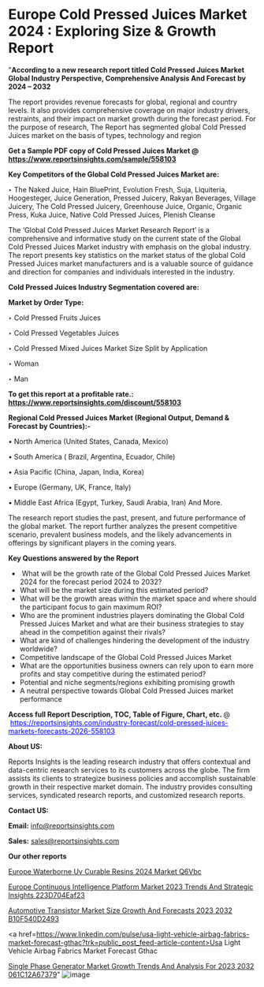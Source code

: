 # Europe Cold Pressed Juices Market 2024 : Exploring Size & Growth Report

"<strong>According to a new research report titled Cold Pressed Juices Market Global Industry Perspective, Comprehensive Analysis And Forecast by 2024 – 2032</strong>

The report provides revenue forecasts for global, regional and country levels. It also provides comprehensive coverage on major industry drivers, restraints, and their impact on market growth during the forecast period. For the purpose of research, The Report has segmented global Cold Pressed Juices market on the basis of types, technology and region

<strong>Get a Sample PDF copy of Cold Pressed Juices Market </strong><strong>@<a href=https://www.reportsinsights.com/sample/558103 style=color:#0000ff;> https://www.reportsinsights.com/sample/558103</a></strong></font>

<strong>Key Competitors of the Global Cold Pressed Juices Market are:</strong>

‣ The Naked Juice, Hain BluePrint, Evolution Fresh, Suja, Liquiteria, Hoogesteger, Juice Generation, Pressed Juicery, Rakyan Beverages, Village Juicery, The Cold Pressed Juicery, Greenhouse Juice, Organic, Organic Press, Kuka Juice, Native Cold Pressed Juices, Plenish Cleanse

The ‘Global Cold Pressed Juices Market Research Report’ is a comprehensive and informative study on the current state of the Global Cold Pressed Juices Market industry with emphasis on the global industry. The report presents key statistics on the market status of the global Cold Pressed Juices market manufacturers and is a valuable source of guidance and direction for companies and individuals interested in the industry.

<strong>Cold Pressed Juices Industry Segmentation covered are:</strong>

<strong>Market by Order Type: </strong>


‣ Cold Pressed Fruits Juices

‣ Cold Pressed Vegetables Juices

‣ Cold Pressed Mixed Juices
Market Size Split by Application

‣ Woman

‣ Man

<strong>To get this report at a profitable rate.: <a href=https://www.reportsinsights.com/discount/558103 style=color:#0000ff;>https://www.reportsinsights.com/discount/558103</a></strong></font>

<strong>Regional Cold Pressed Juices Market (Regional Output, Demand &amp; Forecast by Countries):-</strong>

• North America (United States, Canada, Mexico)

• South America ( Brazil, Argentina, Ecuador, Chile)

• Asia Pacific (China, Japan, India, Korea)

• Europe (Germany, UK, France, Italy)

• Middle East Africa (Egypt, Turkey, Saudi Arabia, Iran) And More.

The research report studies the past, present, and future performance of the global market. The report further analyzes the present competitive scenario, prevalent business models, and the likely advancements in offerings by significant players in the coming years.

<strong>Key Questions answered by the Report</strong>
<ul>
  <li> What will be the growth rate of the Global Cold Pressed Juices Market 2024 for the forecast period 2024 to 2032?</li>
  <li>What will be the market size during this estimated period?</li>
  <li>What will be the growth areas within the market space and where should the participant focus to gain maximum ROI?</li>
  <li>Who are the prominent industries players dominating the Global Cold Pressed Juices Market and what are their business strategies to stay ahead in the competition against their rivals?</li>
  <li>What are kind of challenges hindering the development of the industry worldwide?</li>
  <li>Competitive landscape of the Global Cold Pressed Juices Market</li>
  <li>What are the opportunities business owners can rely upon to earn more profits and stay competitive during the estimated period?</li>
  <li>Potential and niche segments/regions exhibiting promising growth</li>
  <li>A neutral perspective towards Global Cold Pressed Juices market performance</li>
</ul>
<strong>Access full Report Description, TOC, Table of Figure, Chart, etc. </strong>@  <a href=https://reportsinsights.com/industry-forecast/cold-pressed-juices-markets-forecasts-2026-558103 style=color:#0000ff;>https://reportsinsights.com/industry-forecast/cold-pressed-juices-markets-forecasts-2026-558103</a></font>

<strong><strong>About US</strong>:</strong>

Reports Insights is the leading research industry that offers contextual and data-centric research services to its customers across the globe. The firm assists its clients to strategize business policies and accomplish sustainable growth in their respective market domain. The industry provides consulting services, syndicated research reports, and customized research reports.

<strong>Contact US:</strong>

<p class=""""><b>Email:</b> <a href=mailto:info@reportsinsights.com>info@reportsinsights.com</a></p>
<p class=""""><b>Sales:</b> <a href=mailto:sales@reportsinsights.com>sales@reportsinsights.com</a></p>

<strong>Our other reports</strong>

<a href=https://www.linkedin.com/pulse/europe-waterborne-uv-curable-resins-2024-market-q6vbc/>Europe Waterborne Uv Curable Resins 2024 Market Q6Vbc</a>

<a href=https://medium.com/@achalwankhede15/europe-continuous-intelligence-platform-market-2023-trends-and-strategic-insights-223d704eaf23>Europe Continuous Intelligence Platform Market 2023 Trends And Strategic Insights 223D704Eaf23</a>

<a href=https://medium.com/@g65914336/automotive-transistor-market-size-growth-and-forecasts-2023-2032-b10f540d2493>Automotive Transistor Market Size Growth And Forecasts 2023 2032 B10F540D2493</a>

<a href=https://www.linkedin.com/pulse/usa-light-vehicle-airbag-fabrics-market-forecast-gthac?trk=public_post_feed-article-content>Usa Light Vehicle Airbag Fabrics Market Forecast Gthac</a>

<a href=https://medium.com/@a86515711/single-phase-generator-market-growth-trends-and-analysis-for-2023-2032-061c12a67379>Single Phase Generator Market Growth Trends And Analysis For 2023 2032 061C12A67379</a>"
![image](https://github.com/Reportsinsights123/RIgrowth/assets/158415881/85495a3d-aef5-48af-a6f8-7c677bfd2fb7)

